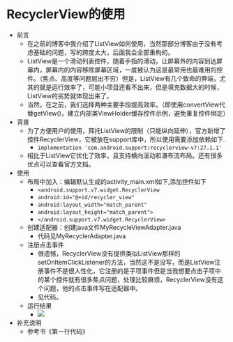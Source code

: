 # RecyclerView的使用
- 前言
	- 在之前的博客中我介绍了ListView如何使用，当然那部分博客由于没有考虑基础的问题，写的跨度太大，后面我会全部重构的。
	- ListView是一个滑动列表控件，随着手指的滑动，让屏幕外的内容到达屏幕内，屏幕内的内容移除屏幕区域，一度被认为这是最常用也最难用的控件。（焦点、高度等问题层出不穷）但是，ListView有几个致命的弊端，尤其的就是运行效率了，可能小项目还看不出来，但是填充数据大的时候，ListView的劣势就体现出来了。
	- 当然，在之前，我们选择两种主要手段提高效率。（即使用convertView代替getView()，建立内部类ViewHolder缓存控件示例，避免重复控件绑定）
- 背景
	- 为了方便用户的使用，拜托ListView的限制（只能纵向延伸），官方新增了控件RecyclerView，它被放在support库中，所以使用需要添加依赖如下.
		- `implementation 'com.android.support:recyclerview-v7:27.1.1'`
	- 相比于ListView它优化了效率，且支持横向滚动和瀑布流布局。还有很多优点可以查看官方文档。
- 使用
	- 布局中加入：编辑默认生成的activity_main.xml如下,添加控件如下
		- `<android.support.v7.widget.RecyclerView`
	    - `android:id="@+id/recycler_view"`
	    - `android:layout_width="match_parent"`
	    - `android:layout_height="match_parent">`
	    - `</android.support.v7.widget.RecyclerView>`
	- 创建适配器：创建java文件MyRecycleViewAdapter.java
		- 代码见MyRecyclerAdapter.java
	- 注册点击事件
		- 很遗憾，RecyclerView没有提供类似ListView那样的setOnItemClickListener的方法，当然这不是没写，而是ListView注册事件不是很人性化，它注册的是子项事件但是当我想要点击子项中的某个控件就有很多焦点问题，处理比较麻烦，RecyclerView没有这个问题，他的点击事件写在适配器中。
		- 见代码。
	- 运行结果
		- ![](http://g.recordit.co/H7urGBtA1H.gif)
- 补充说明
	- 参考书《第一行代码》
